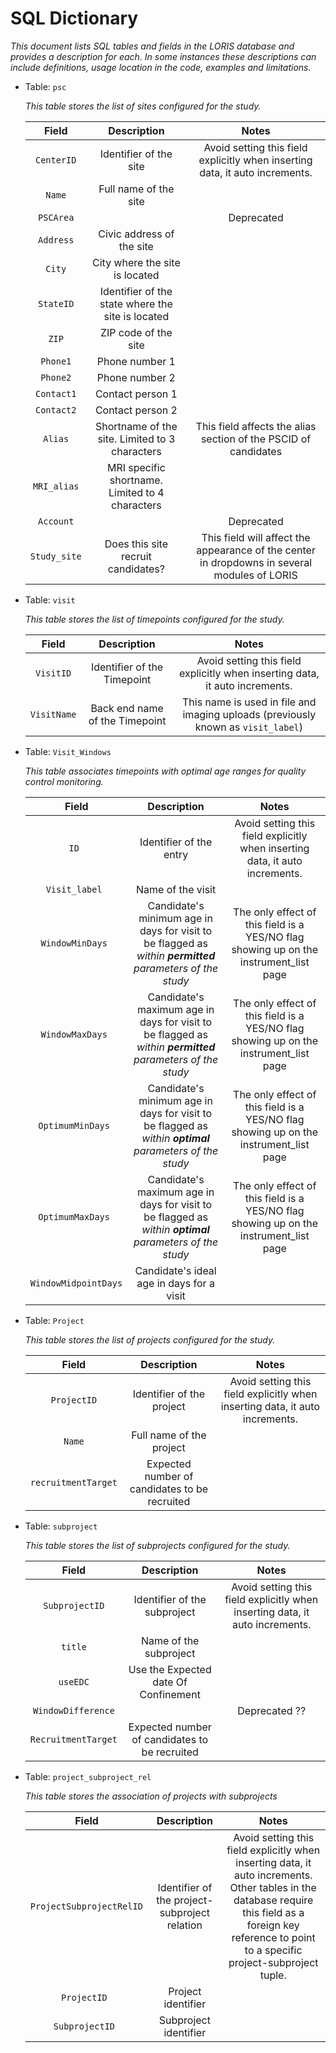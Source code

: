 # SQL Dictionary

*This document lists SQL tables and fields in the LORIS database and provides a description for each. In some instances these descriptions can include definitions, usage location in the code, examples and limitations.*

 - Table: `psc`
 
 	*This table stores the list of sites configured for the study.*
 
	|     Field    |                    Description                   |                                             Notes                                            |
	|:------------:|:------------------------------------------------:|:--------------------------------------------------------------------------------------------:|
	| `CenterID`   | Identifier of the site                           | Avoid setting this field explicitly when inserting data, it auto increments.                 |
	| `Name`       | Full name of the site                            |                                                                                              |
	| `PSCArea`    |                                                  | Deprecated                                                                                   |
	| `Address`    | Civic address of the site                        |                                                                                              |
	| `City`       | City where the site is located                   |                                                                                              |
	| `StateID`    | Identifier of the state where the site is located|                                                                                              |
	| `ZIP`        | ZIP code of the site                             |                                                                                              |
	| `Phone1`     | Phone number 1                                   |                                                                                              |
	| `Phone2`     | Phone number 2                                   |                                                                                              |
	| `Contact1`   | Contact person 1                                 |                                                                                              |
	| `Contact2`   | Contact person 2                                 |                                                                                              |
	| `Alias`      | Shortname of the site. Limited to 3 characters   | This field affects the alias section of the PSCID of candidates                              |
	| `MRI_alias`  | MRI specific shortname. Limited to 4 characters  |                                                                                              |
	| `Account`    |                                                  | Deprecated                                                                                   |
	| `Study_site` | Does this site recruit candidates?               | This field will affect the appearance of the center in dropdowns in several modules of LORIS |

- Table: `visit`

 	*This table stores the list of timepoints configured for the study.*
 	
 	|     Field    |          Description          |                                    Notes                                                |
	|:------------:|:------------------------------------------------:|:-------------------------------------------------------------------:|
	| `VisitID`   | Identifier of the Timepoint    | Avoid setting this field explicitly when inserting data, it auto increments.    |
	| `VisitName` | Back end name of the Timepoint | This name is used in file and imaging uploads (previously known as `visit_label`) |

- Table: `Visit_Windows`

 	*This table associates timepoints with optimal age ranges for quality control monitoring.*
 	
 	|        Field         |                                        Description                                        |                         Notes                          |
	|:--------------------:|:-----------------------------------------------------------------------------------------:|:------------------------------------------------------:|
	| `ID `                | Identifier of the entry                                                                                   | Avoid setting this field explicitly when inserting data, it auto increments.           |
	| `Visit_label `       | Name of the visit                                                                                         |  |
	| `WindowMinDays `     | Candidate's minimum age in days for visit to be flagged as _within **permitted** parameters of the study_ | The only effect of this field is a YES/NO flag showing up on the instrument_list page|
	| `WindowMaxDays `     | Candidate's maximum age in days for visit to be flagged as _within **permitted** parameters of the study_ | The only effect of this field is a YES/NO flag showing up on the instrument_list page|
	| `OptimumMinDays `    | Candidate's minimum age in days for visit to be flagged as _within **optimal** parameters of the study_   | The only effect of this field is a YES/NO flag showing up on the instrument_list page|
	| `OptimumMaxDays `    | Candidate's maximum age in days for visit to be flagged as _within **optimal** parameters of the study_   | The only effect of this field is a YES/NO flag showing up on the instrument_list page|
	| `WindowMidpointDays `| Candidate's ideal age in days for a visit                                                                 |  |
	

- Table: `Project`
 
 	*This table stores the list of projects configured for the study.*
 
	|         Field        |                  Description                  |                                        Notes                                                 |
	|:--------------------:|:---------------------------------------------:|:--------------------------------------------------------------------------------------------:|
	| `ProjectID`          | Identifier of the project                     | Avoid setting this field explicitly when inserting data, it auto increments.          |
	| `Name`               | Full name of the project                      |                                                                                              |
	| `recruitmentTarget`  | Expected number of candidates to be recruited |                                                                                              |


- Table: `subproject`
 
 	*This table stores the list of subprojects configured for the study.*
 
	|        Field       |                  Description                  |                                     Notes                                    |
	|:------------------:|:---------------------------------------------:|:----------------------------------------------------------------------------:|
	| `SubprojectID`     | Identifier of the subproject                  | Avoid setting this field explicitly when inserting data, it auto increments. |
	| `title`            | Name of the subproject                        |                                                                              |
	| `useEDC`           | Use the Expected date Of Confinement          |                                                                              |
	| `WindowDifference` |                                               | Deprecated ??                                                                |
	| `RecruitmentTarget`| Expected number of candidates to be recruited |                                                                              |
	
	
- Table: `project_subproject_rel`
 
 	*This table stores the association of projects with subprojects*
 
	|            Field          |                    Description                   |                                     Notes                                    |
	|:-------------------------:|:------------------------------------------------:|:----------------------------------------------------------------------------:|
	| `ProjectSubprojectRelID ` | Identifier of the project-subproject relation    | Avoid setting this field explicitly when inserting data, it auto increments. Other tables in the database require this field as a foreign key reference to point to a specific project-subproject tuple.   |
	| `ProjectID `              | Project identifier                               |                                                                              |
	| `SubprojectID `           | Subproject identifier                            |                                                                              |
